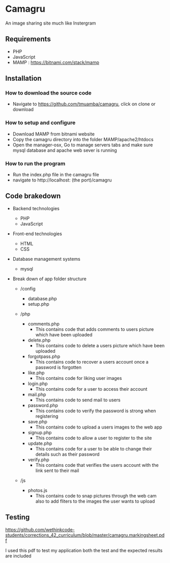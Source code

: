 # Camagru
An image sharing site much like Instergram

## Requirements
* PHP
* JavaScript
* MAMP : https://bitnami.com/stack/mamp

## Installation 

### How to download the source code
* Navigate to https://github.com/tmuamba/camagru, click on clone or download 

### How to setup and configure
* Download MAMP from bitnami website
* Copy the camagru directory into the folder MAMP/apache2/htdocs
* Open the manager-osx, Go to manage servers tabs and make sure mysql database and apache web sever is running

### How to run the program
* Run the index.php file in the camagru file 
* navigate to http://localhost: (the port)/camagru

## Code brakedown

* Backend technologies
  
  * PHP
  * JavaScript

* Front-end technologies

  * HTML
  * CSS
  
* Database management systems
  
  * mysql
  
* Break down of app folder structure

  * /config
  
    * database.php
    * setup.php
    
  * /php
  
    * comments.php
      * This contains code that adds comments to users picture which have been uploaded
    * delete.php
      * This contains code to delete a users picture which have been uploaded
    * forgotpass.php
      * This contains code to recover a users account once a password is forgotten
    * like.php
      * This contains code for liking user images
    * login.php
      * This contains code for a user to access their account
    * mail.php
      * This contains code to send mail to users
    * password.php
      * This contains code to verify the password is strong when registering 
    * save.php
      * This contains code to upload a users images to the web app
    * signup.php
      * This contains code to allow a user to register to the site
    * update.php
      * This contains code for a user to be able to change their details such as their password
    * verify.php
      * This contains code that verifies the users account with the link sent to their mail

  * /js
    * photos.js
      * This contains code to snap pictures through the web cam also to add fliters to the images the user wants to upload
  
## Testing 

https://github.com/wethinkcode-students/corrections_42_curriculum/blob/master/camagru.markingsheet.pdf

I used this pdf to test my application both the test and the expected results are included
